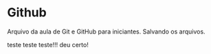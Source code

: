 # Github

Arquivo da aula de Git e GitHub para iniciantes. Salvando os arquivos.

teste teste teste!!! deu certo!
